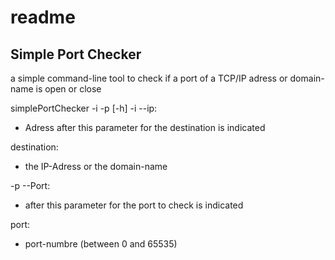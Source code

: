 # readme
## Simple Port Checker
a simple command-line tool to check if a port of a TCP/IP adress or domain-name is open or close

simplePortChecker -i <destination> -p <port> [-h]
-i --ip:
- Adress after this parameter  for the destination is indicated

destination:
- the IP-Adress or the domain-name
    
-p --Port:
- after this parameter for the port to check is indicated

port:
- port-numbre (between 0 and 65535)